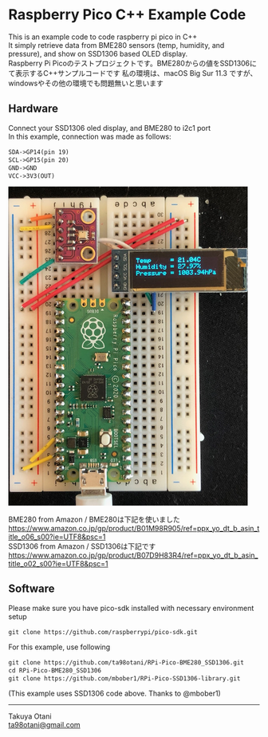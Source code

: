 # Raspberry Pico C++ Example Code 
This is an example code to code raspberry pi pico in C++  
It simply retrieve data from BME280 sensors (temp, humidity, and pressure), and show on SSD1306 based OLED display.  
Raspberry Pi Picoのテストプロジェクトです。BME280からの値をSSD1306にて表示するC++サンプルコードです
私の環境は、macOS Big Sur 11.3 ですが、windowsやその他の環境でも問題無いと思います

## Hardware
Connect your SSD1306 oled display, and BME280 to i2c1 port  
In this example, connection was made as follows:  

```
SDA->GP14(pin 19)  
SCL->GP15(pin 20)  
GND->GND  
VCC->3V3(OUT)  
```
![alt text](https://github.com/ta98otani/RPi-Pico-BME280_SSD1306/blob/master/BME280_SSD1306.jpeg?raw=true)  

BME280 from Amazon / BME280は下記を使いました  
https://www.amazon.co.jp/gp/product/B01M98R905/ref=ppx_yo_dt_b_asin_title_o06_s00?ie=UTF8&psc=1  
SSD1306 from Amazon / SSD1306は下記です  
https://www.amazon.co.jp/gp/product/B07D9H83R4/ref=ppx_yo_dt_b_asin_title_o02_s00?ie=UTF8&psc=1  

## Software
Please make sure you have pico-sdk installed with necessary environment setup  
```
git clone https://github.com/raspberrypi/pico-sdk.git  
```

For this example, use following     
```
git clone https://github.com/ta98otani/RPi-Pico-BME280_SSD1306.git  
cd RPi-Pico-BME280_SSD1306  
git clone https://github.com/mbober1/RPi-Pico-SSD1306-library.git  
```
(This example uses SSD1306 code above.  Thanks to @mbober1)  

--------  
Takuya Otani  
<ta98otani@gmail.com>  

